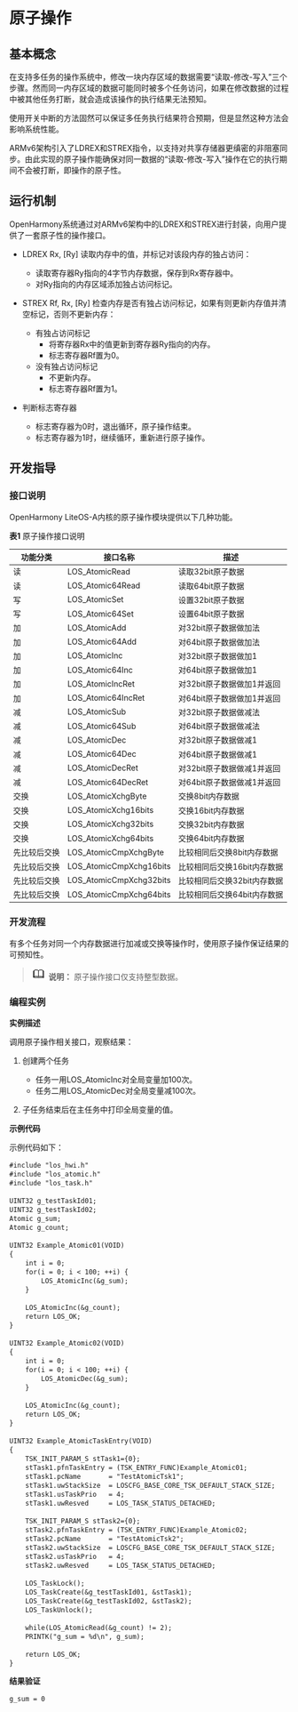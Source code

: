 # 原子操作


## 基本概念

在支持多任务的操作系统中，修改一块内存区域的数据需要“读取-修改-写入”三个步骤。然而同一内存区域的数据可能同时被多个任务访问，如果在修改数据的过程中被其他任务打断，就会造成该操作的执行结果无法预知。

使用开关中断的方法固然可以保证多任务执行结果符合预期，但是显然这种方法会影响系统性能。

ARMv6架构引入了LDREX和STREX指令，以支持对共享存储器更缜密的非阻塞同步。由此实现的原子操作能确保对同一数据的“读取-修改-写入”操作在它的执行期间不会被打断，即操作的原子性。


## 运行机制

OpenHarmony系统通过对ARMv6架构中的LDREX和STREX进行封装，向用户提供了一套原子性的操作接口。

- LDREX Rx, [Ry]
  读取内存中的值，并标记对该段内存的独占访问：
  - 读取寄存器Ry指向的4字节内存数据，保存到Rx寄存器中。
  - 对Ry指向的内存区域添加独占访问标记。

- STREX Rf, Rx, [Ry]
  检查内存是否有独占访问标记，如果有则更新内存值并清空标记，否则不更新内存：
  - 有独占访问标记
    - 将寄存器Rx中的值更新到寄存器Ry指向的内存。
    - 标志寄存器Rf置为0。
  - 没有独占访问标记
    - 不更新内存。
    - 标志寄存器Rf置为1。

- 判断标志寄存器
  - 标志寄存器为0时，退出循环，原子操作结束。
  - 标志寄存器为1时，继续循环，重新进行原子操作。


## 开发指导


### 接口说明

OpenHarmony LiteOS-A内核的原子操作模块提供以下几种功能。

  **表1** 原子操作接口说明

| 功能分类     | 接口**名称**            | 描述                        |
| ------------ | ----------------------- | --------------------------- |
| 读           | LOS_AtomicRead          | 读取32bit原子数据           |
| 读           | LOS_Atomic64Read        | 读取64bit原子数据           |
| 写           | LOS_AtomicSet           | 设置32bit原子数据           |
| 写           | LOS_Atomic64Set         | 设置64bit原子数据           |
| 加           | LOS_AtomicAdd           | 对32bit原子数据做加法       |
| 加           | LOS_Atomic64Add         | 对64bit原子数据做加法       |
| 加           | LOS_AtomicInc           | 对32bit原子数据做加1        |
| 加           | LOS_Atomic64Inc         | 对64bit原子数据做加1        |
| 加           | LOS_AtomicIncRet        | 对32bit原子数据做加1并返回  |
| 加           | LOS_Atomic64IncRet      | 对64bit原子数据做加1并返回  |
| 减           | LOS_AtomicSub           | 对32bit原子数据做减法       |
| 减           | LOS_Atomic64Sub         | 对64bit原子数据做减法       |
| 减           | LOS_AtomicDec           | 对32bit原子数据做减1        |
| 减           | LOS_Atomic64Dec         | 对64bit原子数据做减1        |
| 减           | LOS_AtomicDecRet        | 对32bit原子数据做减1并返回  |
| 减           | LOS_Atomic64DecRet      | 对64bit原子数据做减1并返回  |
| 交换         | LOS_AtomicXchgByte      | 交换8bit内存数据            |
| 交换         | LOS_AtomicXchg16bits    | 交换16bit内存数据           |
| 交换         | LOS_AtomicXchg32bits    | 交换32bit内存数据           |
| 交换         | LOS_AtomicXchg64bits    | 交换64bit内存数据           |
| 先比较后交换 | LOS_AtomicCmpXchgByte   | 比较相同后交换8bit内存数据  |
| 先比较后交换 | LOS_AtomicCmpXchg16bits | 比较相同后交换16bit内存数据 |
| 先比较后交换 | LOS_AtomicCmpXchg32bits | 比较相同后交换32bit内存数据 |
| 先比较后交换 | LOS_AtomicCmpXchg64bits | 比较相同后交换64bit内存数据 |


### 开发流程

有多个任务对同一个内存数据进行加减或交换等操作时，使用原子操作保证结果的可预知性。

> ![icon-note.gif](public_sys-resources/icon-note.gif) **说明：**
>  原子操作接口仅支持整型数据。


### 编程实例

**实例描述**

调用原子操作相关接口，观察结果：

1. 创建两个任务
   - 任务一用LOS_AtomicInc对全局变量加100次。
   - 任务二用LOS_AtomicDec对全局变量减100次。

2. 子任务结束后在主任务中打印全局变量的值。

**示例代码**

示例代码如下：


```
#include "los_hwi.h"
#include "los_atomic.h"
#include "los_task.h"

UINT32 g_testTaskId01;
UINT32 g_testTaskId02;
Atomic g_sum;
Atomic g_count;

UINT32 Example_Atomic01(VOID)
{
    int i = 0;
    for(i = 0; i < 100; ++i) {
        LOS_AtomicInc(&g_sum);
    }

    LOS_AtomicInc(&g_count);
    return LOS_OK;
}

UINT32 Example_Atomic02(VOID)
{
    int i = 0;
    for(i = 0; i < 100; ++i) {
        LOS_AtomicDec(&g_sum);
    }

    LOS_AtomicInc(&g_count);
    return LOS_OK;
}

UINT32 Example_AtomicTaskEntry(VOID)
{
    TSK_INIT_PARAM_S stTask1={0};
    stTask1.pfnTaskEntry = (TSK_ENTRY_FUNC)Example_Atomic01;
    stTask1.pcName       = "TestAtomicTsk1";
    stTask1.uwStackSize  = LOSCFG_BASE_CORE_TSK_DEFAULT_STACK_SIZE;
    stTask1.usTaskPrio   = 4;
    stTask1.uwResved     = LOS_TASK_STATUS_DETACHED;

    TSK_INIT_PARAM_S stTask2={0};
    stTask2.pfnTaskEntry = (TSK_ENTRY_FUNC)Example_Atomic02;
    stTask2.pcName       = "TestAtomicTsk2";
    stTask2.uwStackSize  = LOSCFG_BASE_CORE_TSK_DEFAULT_STACK_SIZE;
    stTask2.usTaskPrio   = 4;
    stTask2.uwResved     = LOS_TASK_STATUS_DETACHED;

    LOS_TaskLock();
    LOS_TaskCreate(&g_testTaskId01, &stTask1);
    LOS_TaskCreate(&g_testTaskId02, &stTask2);
    LOS_TaskUnlock();

    while(LOS_AtomicRead(&g_count) != 2);
    PRINTK("g_sum = %d\n", g_sum);

    return LOS_OK;
}
```

**结果验证**


```
g_sum = 0
```